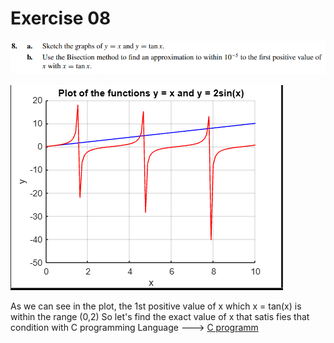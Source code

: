 # Exercise 08

![ex7](image.png)

![plot](plot.png)

As we can see in the plot, the 1st positive value of x which x = tan(x) is within the range (0,2)
So let's find the exact value of x that satis fies that condition with C programming Language ---> [C programm](ex08.c)